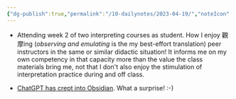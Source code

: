 ```yaml
---
{"dg-publish":true,"permalink":"/10-dailynotes/2023-04-19/","noteIcon":"1","created":"","updated":""}
---
```


- Attending week 2 of two interpreting courses as student. How I enjoy 觀摩ing (*observing and emulating* is the my best-effort translation) peer instructors in the same or similar didactic situation! It informs me on my own competency in that capacity more than the value the class materials bring me, not that I don't also enjoy the stimulation of interpretation practice during and off class.

- [ChatGPT has crept into Obsidian](https://www.youtube.com/watch?v=CxDlol_DDI8). What a surprise! :-)